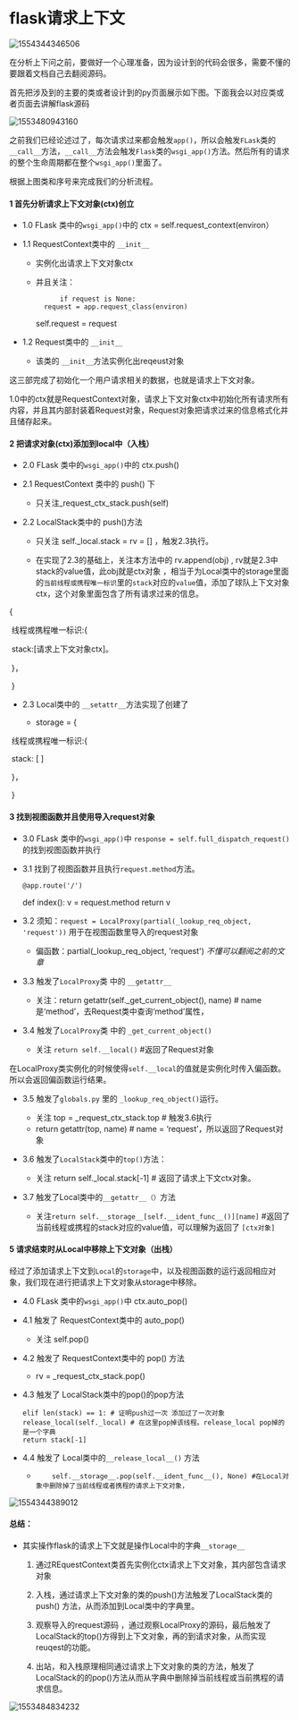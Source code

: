 # flask请求上下文

![1554344346506](https://img2018.cnblogs.com/blog/1825659/201910/1825659-20191012155552798-25915086..png)

在分析上下问之前，要做好一个心理准备，因为设计到的代码会很多，需要不懂的要跟着文档自己去翻阅源码。

首先把涉及到的主要的类或者设计到的py页面展示如下图。下面我会以对应类或者页面去讲解flask源码

![1553480943160](https://img2018.cnblogs.com/blog/1825659/201910/1825659-20191012155553388-420550334..png)

之前我们已经论述过了，每次请求过来都会触发`app()`，所以会触发`FLask`类的`__call__`方法，`__call__`方法会触发`Flask`类的`wsgi_app()`方法。然后所有的请求的整个生命周期都在整个`wsgi_app()`里面了。

根据上图类和序号来完成我们的分析流程。

#### **1 首先分析请求上下文对象(ctx)创立**

  * 1.0 FLask 类中的`wsgi_app()`中的 ctx = self.request_context(environ）

  * 1.1 RequestContext类中的 `__init__`

    * 实例化出请求上下文对象ctx

    * 并且关注：
        
                if request is None:
            request = app.request_class(environ)
        self.request = request

  * 1.2 Request类中的 `__init__`

    * 该类的 `__init__`方法实例化出reqeust对象

这三部完成了初始化一个用户请求相关的数据，也就是请求上下文对象。

1.0中的ctx就是RequestContext对象，请求上下文对象ctx中初始化所有请求所有内容，并且其内部封装着Request对象，Request对象把请求过来的信息格式化并且储存起来。

#### **2 把请求对象(ctx)添加到local中（入栈）**

  * 2.0 FLask 类中的`wsgi_app()`中的 ctx.push()

  * 2.1 RequestContext 类中的 push() 下

    * 只关注_request_ctx_stack.push(self)
  * 2.2 LocalStack类中的 push()方法

    * 只关注 self._local.stack = rv = [] ，触发2.3执行。

    * 在实现了2.3的基础上，关注本方法中的 rv.append(obj) , rv就是2.3中stack的value值，此obj就是ctx对象 ，相当于为Local类中的storage里面的`当前线程或携程唯一标识`里的`stack`对应的`value`值，添加了球队上下文对象ctx，这个对象里面包含了所有请求过来的信息。

{

​ 线程或携程唯一标识:{

​ stack:[请求上下文对象ctx]。

​ }，

​ }

  * 2.3 Local类中的 `__setattr__`方法实现了创建了

    * storage = {

​ 线程或携程唯一标识:{

​ stack: [ ]

​ }，

​ }

#### **3 找到视图函数并且使用导入request对象**

  * 3.0 FLask 类中的`wsgi_app()`中 `response = self.full_dispatch_request()`的找到视图函数并执行

  * 3.1 找到了视图函数并且执行`request.method`方法。
    
        @app.route('/')
    def index():
        v = request.method
        return  v

  * 3.2 须知：`request = LocalProxy(partial(_lookup_req_object, 'request'))` 用于在视图函数里导入的request对象

    * 偏函数：partial(_lookup_req_object, 'request') _不懂可以翻阅之前的文章_
  * 3.3 触发了`LocalProxy`类 中的 `__getattr__`

    * 关注：return getattr(self._get_current_object(), name) # name是‘method’，去Request类中查询‘method’属性，
  * 3.4 触发了`LocalProxy`类 中的 `_get_current_object()`

    * 关注 `return self.__local()` #返回了Request对象

在LocalProxy类实例化的时候使得`self.__local`的值就是实例化时传入偏函数。所以会返回偏函数运行结果。

  * 3.5 触发了`globals.py` 里的 `_lookup_req_object()`运行。

    * 关注 top = _request_ctx_stack.top # 触发3.6执行
    * return getattr(top, name) # name = ‘request’，所以返回了Request对象
  * 3.6 触发了`LocalStack`类中的`top()`方法：

    * 关注 return self._local.stack[-1] # 返回了请求上下文ctx对象。
  * 3.7 触发了Local类中的`__getattr__（）`方法

    * 关注`return self.__storage__[self.__ident_func__()][name]` #返回了当前线程或携程的stack对应的value值，可以理解为返回了 `[ctx对象]`

#### 5 请求结束时从Local中移除上下文对象（出栈）

​ 经过了添加请求上下文到`Local`的`storage`中，以及视图函数的运行返回相应对象，我们现在进行把请求上下文对象从storage中移除。

  * 4.0 FLask 类中的`wsgi_app()`中 ctx.auto_pop()

  * 4.1 触发了 RequestContext类中的 auto_pop()

    * 关注 self.pop()
  * 4.2 触发了 RequestContext类中的 pop() 方法

    * rv = _request_ctx_stack.pop()
  * 4.3 触发了 LocalStack类中的pop()的pop方法
    
        elif len(stack) == 1: # 证明push过一次 添加过了一次对象
        release_local(self._local) # 在这里pop掉该线程。release_local pop掉的是一个字典
        return stack[-1]

  * 4.4 触发了 Local类中的`__release_local__()` 方法

    *         self.__storage__.pop(self.__ident_func__(), None) #在Local对象中删除掉了当前线程或者携程的请求上下文对象，

![1554344389012](https://img2018.cnblogs.com/blog/1825659/201910/1825659-20191012155553556-1208142947..png)

#### 总结：

  * 其实操作flask的请求上下文就是操作Local中的字典`__storage__`

    1. 通过REquestContext类首先实例化ctx请求上下文对象，其内部包含请求对象

    2. 入栈，通过请求上下文对象的类的push()方法触发了LocalStack类的push() 方法，从而添加到Local类中的字典里。

    3. 观察导入的request源码 ，通过观察LocalProxy的源码，最后触发了LocalStack的top()方得到上下文对象，再的到请求对象，从而实现reuqest的功能。

    4. 出站，和入栈原理相同通过请求上下文对象的类的方法，触发了LocalStack的的pop()方法从而从字典中删除掉当前线程或当前携程的请求信息。

![1553484834232](https://img2018.cnblogs.com/blog/1825659/201910/1825659-20191012155554088-541734375..png)

​

